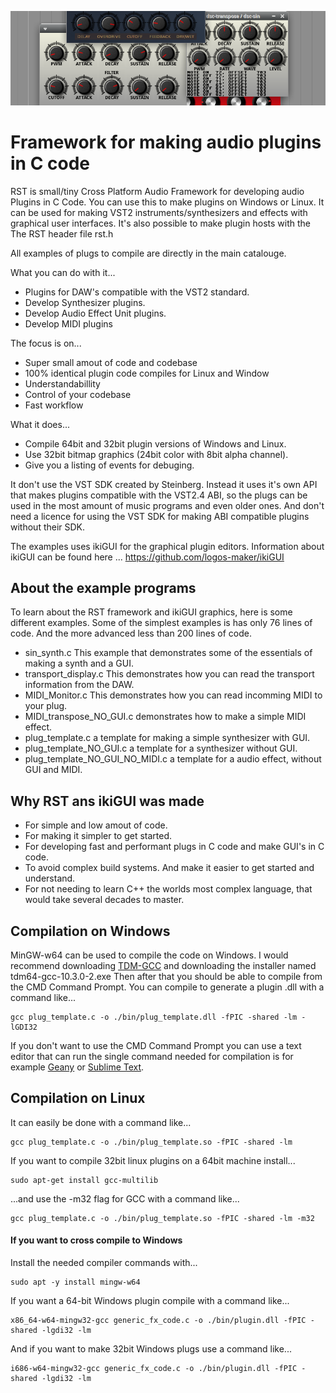 ![](./gfx/screen.png)
# Framework for making audio plugins in C code
RST is small/tiny Cross Platform Audio Framework for developing audio Plugins in C Code.
You can use this to make plugins on Windows or Linux.
It can be used for making VST2 instruments/synthesizers and effects with graphical user interfaces.
It's also possible to make plugin hosts with the The RST header file rst.h

All examples of plugs to compile are directly in the main catalouge.

What you can do with it...
- Plugins for DAW's compatible with the VST2 standard.
- Develop Synthesizer plugins.
- Develop Audio Effect Unit plugins.
- Develop MIDI plugins

The focus is on...
- Super small amout of code and codebase
- 100% identical plugin code compiles for Linux and Window
- Understandabillity
- Control of your codebase
- Fast workflow

What it does...
- Compile 64bit and 32bit plugin versions of Windows and Linux.
- Use 32bit bitmap graphics (24bit color with 8bit alpha channel).
- Give you a listing of events for debuging.
   
It don't use the VST SDK created by Steinberg.
Instead it uses it's own API that makes plugins compatible with the VST2.4 ABI, 
so the plugs can be used in the most amount of music programs and even older ones.
And don't need a licence for using the VST SDK for making ABI compatible plugins without their SDK.

The examples uses ikiGUI for the graphical plugin editors.
Information about ikiGUI can be found here ... https://github.com/logos-maker/ikiGUI

## About the example programs
To learn about the RST framework and ikiGUI graphics, here is some different examples.
Some of the simplest examples is has only 76 lines of code. And the more advanced less than 200 lines of code.
- sin_synth.c This example that demonstrates some of the essentials of making a synth and a GUI.
- transport_display.c This demonstrates how you can read the transport information from the DAW.
- MIDI_Monitor.c This demonstrates how you can read incomming MIDI to your plug.
- MIDI_transpose_NO_GUI.c demonstrates how to make a simple MIDI effect. 
- plug_template.c a template for making a simple synthesizer with GUI.
- plug_template_NO_GUI.c a template for a synthesizer without GUI.
- plug_template_NO_GUI_NO_MIDI.c a template for a audio effect, without GUI and MIDI. 

## Why RST ans ikiGUI was made
- For simple and low amout of code.
- For making it simpler to get started.
- For developing fast and performant plugs in C code and make GUI's in C code.
- To avoid complex build systems. And make it easier to get started and understand.
- For not needing to learn C++ the worlds most complex language, that would take several decades to master.

## Compilation on Windows
MinGW-w64 can be used to compile the code on Windows. I would recommend downloading [TDM-GCC](https://jmeubank.github.io/tdm-gcc/articles/2021-05/10.3.0-release) and downloading the installer named tdm64-gcc-10.3.0-2.exe Then after that you should be able to compile from the CMD Command Prompt. You can compile to generate a plugin .dll with a command like...
```
gcc plug_template.c -o ./bin/plug_template.dll -fPIC -shared -lm -lGDI32
```
If you don't want to use the CMD Command Prompt you can use a text editor that can run the single command needed for compilation is for example [Geany](https://www.geany.org/) or [Sublime Text](https://www.sublimetext.com/).

## Compilation on Linux
It can easily be done with a command like...
```
gcc plug_template.c -o ./bin/plug_template.so -fPIC -shared -lm
```
If you want to compile 32bit linux plugins on a 64bit machine install...
```
sudo apt-get install gcc-multilib
```
...and use the -m32 flag for GCC with a command like...
```
gcc plug_template.c -o ./bin/plug_template.so -fPIC -shared -lm -m32
```
#### If you want to cross compile to Windows
Install the needed compiler commands with...
```
sudo apt -y install mingw-w64
```
If you want a 64-bit Windows plugin compile with a command like...
```
x86_64-w64-mingw32-gcc generic_fx_code.c -o ./bin/plugin.dll -fPIC -shared -lgdi32 -lm
```
And if you want to make 32bit Windows plugs use a command like...
```
i686-w64-mingw32-gcc generic_fx_code.c -o ./bin/plugin.dll -fPIC -shared -lgdi32 -lm
```
